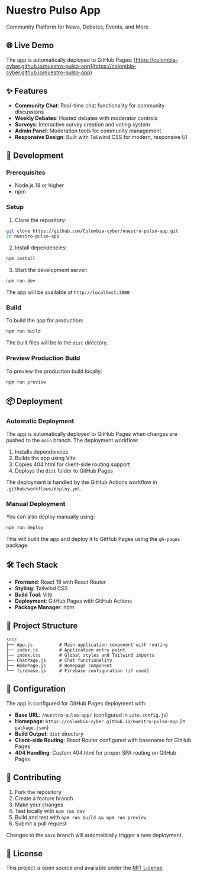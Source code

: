 # Nuestro Pulso App

Community Platform for News, Debates, Events, and More.

## 🌐 Live Demo

The app is automatically deployed to GitHub Pages: [https://colombia-cyber.github.io/nuestro-pulso-app](https://colombia-cyber.github.io/nuestro-pulso-app)

## ✨ Features

- **Community Chat**: Real-time chat functionality for community discussions
- **Weekly Debates**: Hosted debates with moderator controls
- **Surveys**: Interactive survey creation and voting system
- **Admin Panel**: Moderation tools for community management
- **Responsive Design**: Built with Tailwind CSS for modern, responsive UI

## 🚀 Development

### Prerequisites

- Node.js 18 or higher
- npm

### Setup

1. Clone the repository:
```bash
git clone https://github.com/Colombia-cyber/nuestro-pulso-app.git
cd nuestro-pulso-app
```

2. Install dependencies:
```bash
npm install
```

3. Start the development server:
```bash
npm run dev
```

The app will be available at `http://localhost:3000`

### Build

To build the app for production:

```bash
npm run build
```

The built files will be in the `dist` directory.

### Preview Production Build

To preview the production build locally:

```bash
npm run preview
```

## 📦 Deployment

### Automatic Deployment

The app is automatically deployed to GitHub Pages when changes are pushed to the `main` branch. The deployment workflow:

1. Installs dependencies
2. Builds the app using Vite
3. Copies 404.html for client-side routing support
4. Deploys the `dist` folder to GitHub Pages

The deployment is handled by the GitHub Actions workflow in `.github/workflows/deploy.yml`.

### Manual Deployment

You can also deploy manually using:

```bash
npm run deploy
```

This will build the app and deploy it to GitHub Pages using the `gh-pages` package.

## 🛠️ Tech Stack

- **Frontend**: React 18 with React Router
- **Styling**: Tailwind CSS
- **Build Tool**: Vite
- **Deployment**: GitHub Pages with GitHub Actions
- **Package Manager**: npm

## 📁 Project Structure

```
src/
├── App.js          # Main application component with routing
├── index.js        # Application entry point
├── index.css       # Global styles and Tailwind imports
├── ChatPage.js     # Chat functionality
├── HomePage.js     # Homepage component
└── firebase.js     # Firebase configuration (if used)
```

## 🔧 Configuration

The app is configured for GitHub Pages deployment with:

- **Base URL**: `/nuestro-pulso-app/` (configured in `vite.config.js`)
- **Homepage**: `https://colombia-cyber.github.io/nuestro-pulso-app` (in `package.json`)
- **Build Output**: `dist` directory
- **Client-side Routing**: React Router configured with basename for GitHub Pages
- **404 Handling**: Custom 404.html for proper SPA routing on GitHub Pages

## 🤝 Contributing

1. Fork the repository
2. Create a feature branch
3. Make your changes
4. Test locally with `npm run dev`
5. Build and test with `npm run build && npm run preview`
6. Submit a pull request

Changes to the `main` branch will automatically trigger a new deployment.

## 📄 License

This project is open source and available under the [MIT License](LICENSE).